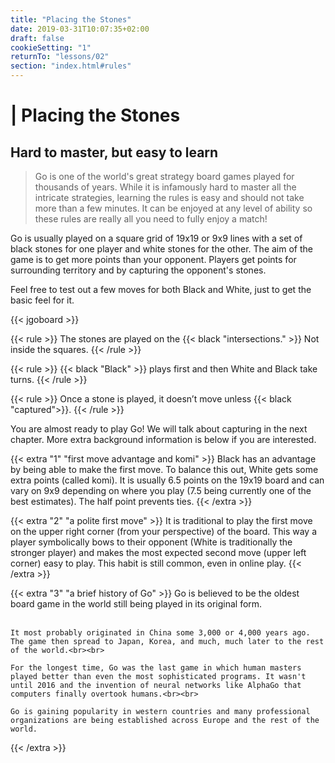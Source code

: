 ```yaml
---
title: "Placing the Stones"
date: 2019-03-31T10:07:35+02:00
draft: false
cookieSetting: "1"
returnTo: "lessons/02"
section: "index.html#rules"
---
```


# | Placing the Stones
## Hard to master, but easy to learn

> Go is one of the world's great strategy board games played for thousands of years. While it is infamously hard to master all the intricate strategies, learning the rules is easy and should not take more than a few minutes. It can be enjoyed at any level of ability so these rules are really all you need to fully enjoy a match!

Go is usually played on a square grid of 19x19 or 9x9 lines with a set of black stones for one player and white stones for the other. The aim of the game is to get more points than your opponent. Players get points for surrounding territory and by capturing the opponent's stones.

Feel free to test out a few moves for both Black and White, just to get the basic feel for it. 

{{< jgoboard >}}

{{< rule >}}
The stones are played on the {{< black "intersections." >}} Not inside the squares.
{{< /rule >}}

{{< rule >}}
{{< black "Black" >}} plays first and then White and Black take turns.
{{< /rule >}}

{{< rule >}}
Once a stone is played, it doesn’t move unless {{< black "captured">}}.
{{< /rule >}}

You are almost ready to play Go! We will talk about capturing in the next chapter.
More extra background information is below if you are interested.


{{< extra "1" "first move advantage and komi" >}}
	Black has an advantage by being able to make the first move. To balance this out, White gets some extra points (called komi). 
    It is usually 6.5 points on the 19x19 board and can vary on 9x9 depending on where you play (7.5 being currently one of the best estimates). The half point prevents ties.
{{< /extra >}}

{{< extra "2" "a polite first move" >}}
	It is traditional to play the first move on the upper right corner (from your perspective) of the board. This way a player symbolically bows to their opponent (White is traditionally the stronger player) and makes the most expected second move (upper left corner) easy to play. This habit is still common, even in online play.
{{< /extra >}}

{{< extra "3" "a brief history of Go" >}}
	Go is believed to be the oldest board game in the world still being played in its original form.<br><br>
	
	It most probably originated in China some 3,000 or 4,000 years ago. The game then spread to Japan, Korea, and much, much later to the rest of the world.<br><br>
	
	For the longest time, Go was the last game in which human masters played better than even the most sophisticated programs. It wasn't until 2016 and the invention of neural networks like AlphaGo that computers finally overtook humans.<br><br>
	
	Go is gaining popularity in western countries and many professional organizations are being established across Europe and the rest of the world.
{{< /extra >}}
